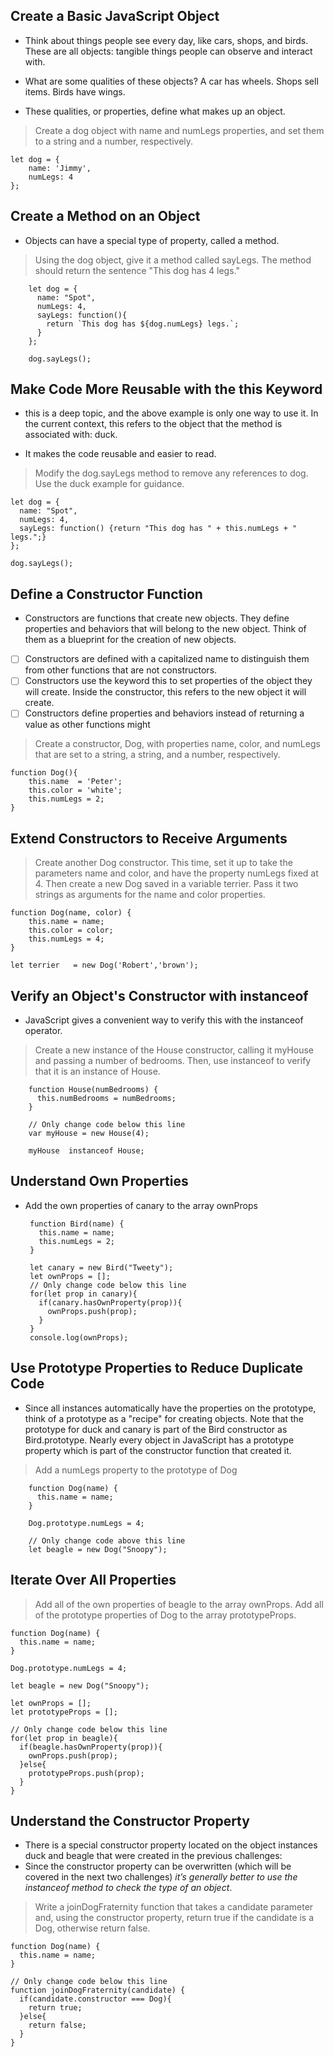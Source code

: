 ## Create a Basic JavaScript Object

 - Think about things people see every day, like cars, shops, and birds.
   These are all objects: tangible things people can observe and
   interact with.
 - What are some qualities of these objects? A car has wheels. Shops
   sell items. Birds have wings.
  
 - These qualities, or properties, define what makes up an object.

> Create a dog object with name and numLegs properties, and set them to
> a string and a number, respectively.

    let dog = {
        name: 'Jimmy',
        numLegs: 4
    };
## Create a Method on an Object

 - Objects can have a special type of property, called a method.

> Using the dog object, give it a method called sayLegs. The method
> should return the sentence "This dog has 4 legs."

	    let dog = {
	      name: "Spot",
	      numLegs: 4,
	      sayLegs: function(){
	        return `This dog has ${dog.numLegs} legs.`;
	      }
	    };
	    
	    dog.sayLegs();

## Make Code More Reusable with the this Keyword

 - this is a deep topic, and the above example is only one way to use
   it. In the current context, this refers to the object that the method
   is associated with: duck.
    
 -  It makes the code reusable and easier to read.

> Modify the dog.sayLegs method to remove any references to dog. Use the
> duck example for guidance.

    let dog = {
      name: "Spot",
      numLegs: 4,
      sayLegs: function() {return "This dog has " + this.numLegs + " legs.";}
    };
    
    dog.sayLegs();

## Define a Constructor Function

 - Constructors are functions that create new objects. They define
   properties and behaviors that will belong to the new object. Think of
   them as a blueprint for the creation of new objects.
 - [ ] Constructors are defined with a capitalized name to distinguish
       them from other functions that are not constructors.
 - [ ] Constructors use the keyword this to set properties of the object
       they will create. Inside the constructor, this refers to the new
       object it will create.
 - [ ] Constructors define properties and behaviors instead of returning
       a value as other functions might

> Create a constructor, Dog, with properties name, color, and numLegs
> that are set to a string, a string, and a number, respectively.

    function Dog(){
        this.name  = 'Peter';
        this.color = 'white';
        this.numLegs = 2;
    }

## Extend Constructors to Receive Arguments

>Create another Dog constructor. This time, set it up to take the parameters name and color, and have the property numLegs fixed at 4.
> Then create a new Dog saved in a variable terrier. Pass it two strings
> as arguments for the name and color properties.


    function Dog(name, color) {
        this.name = name;
        this.color = color;
        this.numLegs = 4;
    }
    
    let terrier   = new Dog('Robert','brown');
## Verify an Object's Constructor with instanceof

 - JavaScript gives a convenient way to verify this with the instanceof
   operator.

> Create a new instance of the House constructor, calling it myHouse and
> passing a number of bedrooms. Then, use instanceof to verify that it
> is an instance of House.

	    function House(numBedrooms) {
	      this.numBedrooms = numBedrooms;
	    }
	    
	    // Only change code below this line
	    var myHouse = new House(4);
	    
	    myHouse  instanceof House;

## Understand Own Properties

 - Add the own properties of canary to the array ownProps

	    function Bird(name) {
	      this.name = name;
	      this.numLegs = 2;
	    }
	    
	    let canary = new Bird("Tweety");
	    let ownProps = [];
	    // Only change code below this line
	    for(let prop in canary){
	      if(canary.hasOwnProperty(prop)){
	        ownProps.push(prop);
	      }
	    }
	    console.log(ownProps);

## Use Prototype Properties to Reduce Duplicate Code

 - Since all instances automatically have the properties on the
   prototype, think of a prototype as a "recipe" for creating objects.
   Note that the prototype for duck and canary is part of the Bird
   constructor as Bird.prototype. Nearly every object in JavaScript has
   a prototype property which is part of the constructor function that
   created it.

> Add a numLegs property to the prototype of Dog

	    function Dog(name) {
	      this.name = name;
	    }
	    
	    Dog.prototype.numLegs = 4;
	    
	    // Only change code above this line
	    let beagle = new Dog("Snoopy");

## Iterate Over All Properties

> Add all of the own properties of beagle to the array ownProps. Add all
> of the prototype properties of Dog to the array prototypeProps.

    function Dog(name) {
      this.name = name;
    }
    
    Dog.prototype.numLegs = 4;
    
    let beagle = new Dog("Snoopy");
    
    let ownProps = [];
    let prototypeProps = [];
    
    // Only change code below this line
    for(let prop in beagle){
      if(beagle.hasOwnProperty(prop)){
        ownProps.push(prop);
      }else{
        prototypeProps.push(prop);
      }
    }

## Understand the Constructor Property

 - There is a special constructor property located on the object instances duck and beagle that were created in the previous challenges:
 - Since the constructor property can be overwritten (which will be covered in the next two challenges) *it’s generally better to use the instanceof method to check the type of an object*.

> Write a joinDogFraternity function that takes a candidate parameter
> and, using the constructor property, return true if the candidate is a
> Dog, otherwise return false.

    function Dog(name) {
      this.name = name;
    }
    
    // Only change code below this line
    function joinDogFraternity(candidate) {
      if(candidate.constructor === Dog){
        return true;
      }else{
        return false;
      }
    }

<!--stackedit_data:
eyJoaXN0b3J5IjpbMTcxNTM1MTc4MSwxNzA3NTg5NDkxLC0yMD
gxNDk3NDk3LDYxODAwNDc1LDQ0MjgxOTY5NywtNzkyNjgzOTU0
LC0yMDc2MTMwMDkwLC0xMDEzODgwOTc1LDEyMzU1NjY0ODhdfQ
==
-->